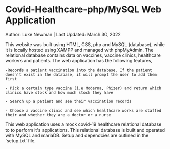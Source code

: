 # Covid-Healthcare-php/MySQL Web Application
Author: Luke Newman | Last Updated: March.30, 2022

This website was built using HTML, CSS, php and MySQL (database), while it is locally hosted using XAMPP and managed with phpMyAdmin. The relational database contains data on vaccines, vaccine clinics, healthcare workers and patients. The web application has the following features,
  
    -Records a patient vaccination into the database. If the patient doesn't exist in the database, it will prompt the user to add them first
   
    - Pick a certain type vaccine (i.e Moderna, Phizer) and return which clinics have stock and how much stock they have
   
    - Search up a patient and see their vaccination records
   
    - Choose a vaccine clinic and see which healthcare works are staffed their and whether they are a doctor or a nurse

This web application uses a mock covid-19 healthcare relational database to to perform it's applications.
This relational database is built and operated with MySQL and mariaDB.
Setup and dependcies are outlined in the 'setup.txt' file.
